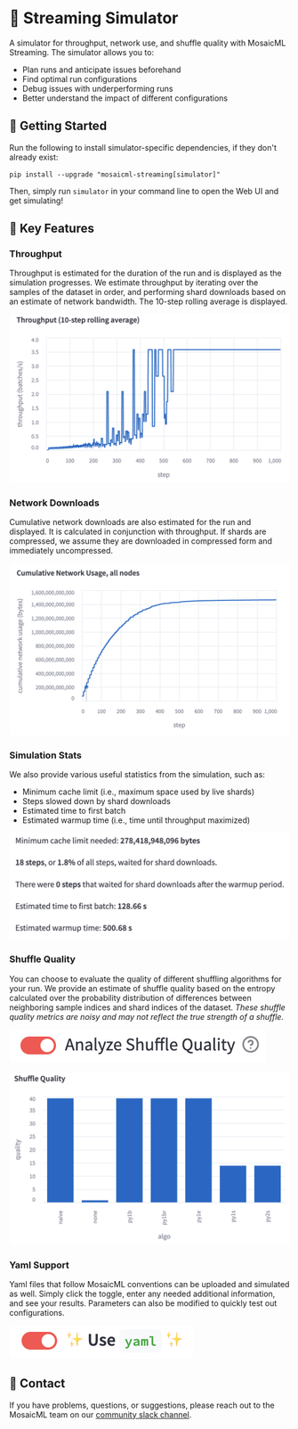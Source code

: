 # 🤖 Streaming Simulator
A simulator for throughput, network use, and shuffle quality with MosaicML Streaming. The simulator allows you to:
- Plan runs and anticipate issues beforehand
- Find optimal run configurations
- Debug issues with underperforming runs
- Better understand the impact of different configurations

## 🚀 Getting Started
Run the following to install simulator-specific dependencies, if they don't already exist:
```
pip install --upgrade "mosaicml-streaming[simulator]"
```
Then, simply run `simulator` in your command line to open the Web UI and get simulating!
## 🔑 Key Features

### Throughput
Throughput is estimated for the duration of the run and is displayed as the simulation progresses. We estimate throughput by iterating over the samples of the dataset in order, and performing shard downloads based on an estimate of network bandwidth. The 10-step rolling average is displayed.

![Throughput Graph](../docs/source/_static/images/throughput.png)

### Network Downloads
Cumulative network downloads are also estimated for the run and displayed. It is calculated in conjunction with throughput. If shards are compressed, we assume they are downloaded in compressed form and immediately uncompressed.

![Downloads Graph](../docs/source/_static/images/downloads.png)

### Simulation Stats
We also provide various useful statistics from the simulation, such as:
- Minimum cache limit (i.e., maximum space used by live shards)
- Steps slowed down by shard downloads
- Estimated time to first batch
- Estimated warmup time (i.e., time until throughput maximized)

![Simulation Stats](../docs/source/_static/images/stats.png)

### Shuffle Quality
You can choose to evaluate the quality of different shuffling algorithms for your run. We provide an estimate of shuffle quality based on the entropy calculated over the probability distribution of differences between neighboring sample indices and shard indices of the dataset. *These shuffle quality metrics are noisy and may not reflect the true strength of a shuffle.*

![Shuffle Quality Toggle](../docs/source/_static/images/shuffle_quality_toggle.png)

![Shuffle Quality Graph](../docs/source/_static/images/shuffle_quality_graph.png)

### Yaml Support
Yaml files that follow MosaicML conventions can be uploaded and simulated as well. Simply click the toggle, enter any needed additional information, and see your results. Parameters can also be modified to quickly test out configurations.

![Yaml Quality Toggle](../docs/source/_static/images/yaml_toggle.png)

## 💬 Contact
If you have problems, questions, or suggestions, please reach out to the MosaicML team on our [community slack channel](https://dub.sh/mcomm).
